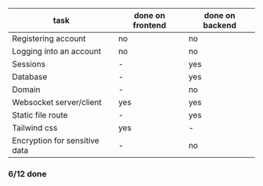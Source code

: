 | task | done on frontend | done on backend |
|----------------|---------------|---------------|
|Registering account| no| no |
|Logging into an account| no| no |
|Sessions| - | yes |
|Database| - | yes |
|Domain| - | no |
|Websocket server/client| yes | yes |
|Static file route| - | yes |
|Tailwind css| yes | - |
|Encryption for sensitive data| -| no |

### 6/12 done
